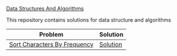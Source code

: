 <a href="https://leetcode.com/problemset/all/" target="_blank" rel="noopener noreferrer">Data Structures And Algorithms</a>
<div>
  This repository contains solutions for data structure and algorithms
</div>


<table>
  <thead>
    <tr>
      <th>Problem</th>
      <th>Solution</th>
    </tr>
  </thead>
    <tr>
      <td><a href="https://leetcode.com/problems/sort-characters-by-frequency/" target="_blank" rel="noopener noreferrer"
>Sort Characters By Frequency</a></td>
      <td><a href="https://github.com/uppeabhishek/Data-Structures-and-Algorithms/blob/master/Sorting/SortCharactersByFrequency.py" target="_blank" rel="noopener noreferrer"
>Solution</a></td>
    </tr>
  <tbody>
   
  </tbody>
  
 <table>
